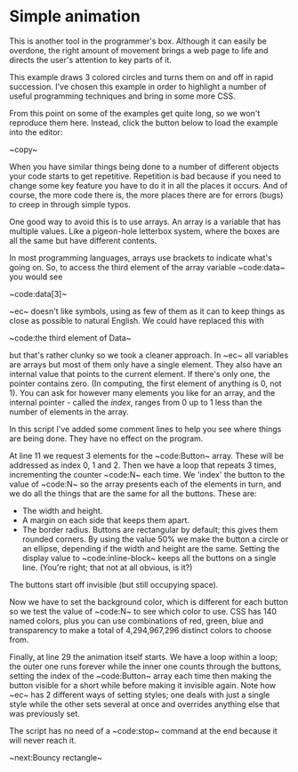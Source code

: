 # Simple animation #
This is another tool in the programmer's box. Although it can easily be overdone, the right amount of movement brings a web page to life and directs the user's attention to key parts of it.

This example draws 3 colored circles and turns them on and off in rapid succession. I've chosen this example in order to highlight a number of useful programming techniques and bring in some more CSS.

From this point on some of the examples get quite long, so we won't reproduce them here. Instead, click the button below to load the example into the editor:

~copy~

When you have similar things being done to a number of different objects your code starts to get repetitive. Repetition is bad because if you need to change some key feature you have to do it in all the places it occurs. And of course, the more code there is, the more places there are for errors (bugs) to creep in through simple typos.

One good way to avoid this is to use arrays. An array is a variable that has multiple values. Like a pigeon-hole letterbox system, where the boxes are all the same but have different contents.

In most programming languages, arrays use brackets to indicate what's going on. So, to access the third element of the array variable ~code:data~ you would see

~code:data[3]~

~ec~ doesn't like symbols, using as few of them as it can to keep things as close as possible to natural English. We could have replaced this with

~code:the third element of Data~

but that's rather clunky so we took a cleaner approach. In ~ec~ all variables are arrays but most of them only have a single element. They also have an internal value that points to the current element. If there's only one, the pointer contains zero. (In computing, the first element of anything is 0, not 1). You can ask for however many elements you like for an array, and the internal pointer - called the _index_, ranges from 0 up to 1 less than the number of elements in the array.

In this script I've added some comment lines to help you see where things are being done. They have no effect on the program.

At line 11 we request 3 elements for the ~code:Button~ array. These will be addressed as index 0, 1 and 2. Then we have a loop that repeats 3 times, incrementing the counter ~code:N~ each time. We 'index' the button to the value of ~code:N~ so the array presents each of the elements in turn, and we do all the things that are the same for all the buttons. These are:

- The width and height.
- A margin on each side that keeps them apart.
- The border radius. Buttons are rectangular by default; this gives them rounded corners. By using the value 50% we make the button a circle or an ellipse, depending if the width and height are the same.
Setting the display value to ~code:inline-block~ keeps all the buttons on a single line. (You're right; that not at all obvious, is it?)

The buttons start off invisible (but still occupying space).

Now we have to set the background color, which is different for each button so we test the value of ~code:N~ to see which color to use. CSS has 140 named colors, plus you can use combinations of red, green, blue and transparency to make a total of 4,294,967,296 distinct colors to choose from.

Finally, at line 29 the animation itself starts. We have a loop within a loop; the outer one runs forever while the inner one counts through the buttons, setting the index of the ~code:Button~ array each time then making the button visible for a short while before making it invisible again. Note how ~ec~ has 2 different ways of setting styles; one deals with just a single style while the other sets several at once and overrides anything else that was previously set.

The script has no need of a ~code:stop~ command at the end because it will never reach it.

~next:Bouncy rectangle~

